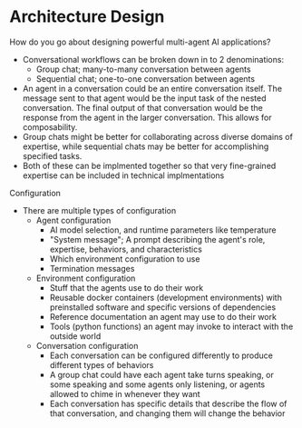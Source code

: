 # Architecture Design

How do you go about designing powerful multi-agent AI applications?
- Conversational workflows can be broken down in to 2 denominations:
    - Group chat; many-to-many conversation between agents
    - Sequential chat; one-to-one conversation between agents
- An agent in a conversation could be an entire conversation itself. The message sent to that agent would be the input task of the nested conversation. The final output of that conversation would be the response from the agent in the larger conversation. This allows for composability.
- Group chats might be better for collaborating across diverse domains of expertise, while sequential chats may be better for accomplishing specified tasks.
- Both of these can be implmented together so that very fine-grained expertise can be included in technical implmentations

Configuration
- There are multiple types of configuration
    - Agent configuration
        - AI model selection, and runtime parameters like temperature
        - "System message"; A prompt describing the agent's role, expertise, behaviors, and characteristics
        - Which environment configuration to use
        - Termination messages
    - Environment configuration
        - Stuff that the agents use to do their work
        - Reusable docker containers (development environments) with preinstalled software and specific versions of dependencies
        - Reference documentation an agent may use to do their work
        - Tools (python functions) an agent may invoke to interact with the outside world
    - Conversation configuration
        - Each conversation can be configured differently to produce different types of behaviors
        - A group chat could have each agent take turns speaking, or some speaking and some agents only listening, or agents allowed to chime in whenever they want
        - Each conversation has specific details that describe the flow of that conversation, and changing them will change the behavior

